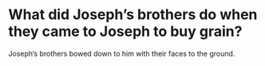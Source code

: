 # What did Joseph’s brothers do when they came to Joseph to buy grain?

Joseph’s brothers bowed down to him with their faces to the ground.
